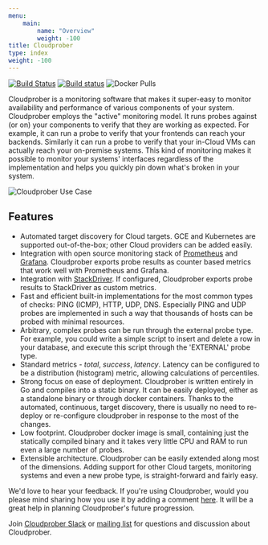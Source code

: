 ```yaml
---
menu:
    main:
        name: "Overview"
        weight: -100
title: Cloudprober
type: index
weight: -100
---
```


[![Build
Status](https://travis-ci.org/google/cloudprober.svg?branch=master)](https://travis-ci.org/google/cloudprober)
[![Build status](https://ci.appveyor.com/api/projects/status/ypg1okxxfedwkksk?svg=true)](https://ci.appveyor.com/project/manugarg/cloudprober-wwcpu)
![Docker Pulls](https://img.shields.io/docker/pulls/cloudprober/cloudprober.svg)

Cloudprober is a monitoring software that makes it super-easy to monitor
availability and performance of various components of your system. Cloudprober
employs the "active" monitoring model. It runs probes against (or on) your
components to verify that they are working as expected. For example, it can run
a probe to verify that your frontends can reach your backends. Similarly it can
run a probe to verify that your in-Cloud VMs can actually reach your on-premise
systems. This kind of monitoring makes it possible to monitor your systems'
interfaces regardless of the implementation and helps you quickly pin down
what's broken in your system.

![Cloudprober Use Case](/diagrams/cloudprober_use_case.svg)

## Features

*   Automated target discovery for Cloud targets. GCE and Kubernetes are
    supported out-of-the-box; other Cloud providers can be added easily.
*   Integration with open source monitoring stack of
    [Prometheus](http://prometheus.io) and [Grafana](http://grafana.com).
    Cloudprober exports probe results as counter based metrics that work well
    with Prometheus and Grafana.
*   Integration with [StackDriver](https://cloud.google.com/stackdriver/). If
    configured, Cloudprober exports probe results to StackDriver as custom
    metrics.
*   Fast and efficient built-in implementations for the most common types of
    checks: PING (ICMP), HTTP, UDP, DNS. Especially PING and UDP probes are
    implemented in such a way that thousands of hosts can be probed with
    minimal resources.
*   Arbitrary, complex probes can be run through the external probe type. For
    example, you could write a simple script to insert and delete a row in your
    database, and execute this script through the 'EXTERNAL' probe type.
*   Standard metrics - _total_, _success_, _latency_. Latency can be configured
    to be a distribution (histogram) metric, allowing calculations of
    percentiles.
*   Strong focus on ease of deployment. Cloudprober is written entirely in Go
    and compiles into a static binary. It can be easily deployed, either as a
    standalone binary or through docker containers. Thanks to the automated,
    continuous, target discovery, there is usually no need to re-deploy or
    re-configure cloudprober in response to the most of the changes.
*   Low footprint. Cloudprober docker image is small, containing just the
    statically compiled binary and it takes very little CPU and RAM to run even
    a large number of probes.
*   Extensible architecture. Cloudprober can be easily extended along most of
    the dimensions. Adding support for other Cloud targets, monitoring systems
    and even a new probe type, is straight-forward and fairly easy.
    
We'd love to hear your feedback. If you're using Cloudprober, would you please
mind sharing how you use it by adding a comment [here](
https://github.com/google/cloudprober/issues/123). It will be a great help in
planning Cloudprober's future progression.

Join [Cloudprober Slack](https://join.slack.com/t/cloudprober/shared_invite/enQtNjA1OTkyOTk3ODc3LWQzZDM2ZWUyNTI0M2E4NmM4NTIyMjM5M2E0MDdjMmU1NGQ3NWNiMjU4NTViMWMyMjg0M2QwMDhkZGZjZmFlNGE) or [mailing list](
https://groups.google.com/forum/#!forum/cloudprober) for questions and discussion
about Cloudprober.
